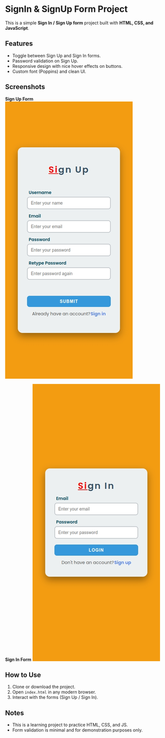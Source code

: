 # SignIn & SignUp Form Project

This is a simple **Sign In / Sign Up form** project built with **HTML, CSS, and JavaScript**.

## Features
- Toggle between Sign Up and Sign In forms.
- Password validation on Sign Up.
- Responsive design with nice hover effects on buttons.
- Custom font (Poppins) and clean UI.

## Screenshots

**Sign Up Form**
![Sign Up](imges/img1.jpeg)

**Sign In Form**
![Sign In](imges/img2.jpeg)

## How to Use
1. Clone or download the project.
2. Open `index.html` in any modern browser.
3. Interact with the forms (Sign Up / Sign In).

## Notes
- This is a learning project to practice HTML, CSS, and JS.
- Form validation is minimal and for demonstration purposes only.